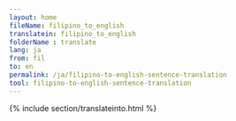 ```yaml
---
layout: home
fileName: filipino_to_english
translatein: filipino_to_english
folderName : translate
lang: ja
from: fil
to: en
permalink: /ja/filipino-to-english-sentence-translation
tool: filipino-to-english-sentence-translation
---
```

{% include section/translateinto.html %}